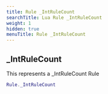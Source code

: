 ```yaml
---
title: Rule _IntRuleCount
searchTitle: Lua Rule _IntRuleCount
weight: 1
hidden: true
menuTitle: Rule _IntRuleCount
---
```

## _IntRuleCount

This represents a _IntRuleCount Rule
```lua
Rule._IntRuleCount
```